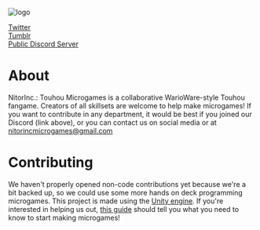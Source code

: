 ![logo](http://i.imgur.com/bXV5368.png)


[Twitter](http://twitter.com/nitorinc)<br>
[Tumblr](http://nitorinc.tumblr.com/)<br>
[Public Discord Server](https://discord.gg/Fua4bgj)

# About 

NitorInc.: Touhou Microgames is a collaborative WarioWare-style Touhou fangame. Creators of all skillsets are welcome to help make microgames! If you want to contribute in any department, it would be best if you joined our Discord (link above), or you can contact us on social media or at nitorincmicrogames@gmail.com

# Contributing

We haven't properly opened non-code contributions yet because we're a bit backed up, so we could use some more hands on deck programming microgames. This project is made using the [Unity engine](https://unity3d.com/get-unity/download). If you're interested in helping us out, [this guide](./CONTRIBUTING-MICROGAME.md) should tell you what you need to know to start making microgames!

